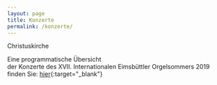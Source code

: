```yaml
---
layout: page
title: Konzerte
permalink: /konzerte/
---
```


Christuskirche  

Eine programmatische Übersicht  
der Konzerte des XVII. Internationalen Eimsbüttler Orgelsommers 2019 finden Sie: [hier](http://pdf.ieor.de/ieor_konzerte.pdf){:target="_blank"}
